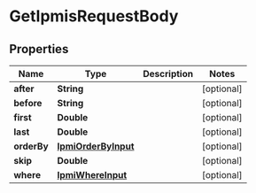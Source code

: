 

# GetIpmisRequestBody


## Properties

Name | Type | Description | Notes
------------ | ------------- | ------------- | -------------
**after** | **String** |  |  [optional]
**before** | **String** |  |  [optional]
**first** | **Double** |  |  [optional]
**last** | **Double** |  |  [optional]
**orderBy** | [**IpmiOrderByInput**](IpmiOrderByInput.md) |  |  [optional]
**skip** | **Double** |  |  [optional]
**where** | [**IpmiWhereInput**](IpmiWhereInput.md) |  |  [optional]



